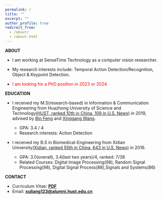 ```yaml
---
permalink: /
title: ""
excerpt: ""
author_profile: true
redirect_from:
  - /about/
  - /about.html
---
```

**ABOUT**

- I am working at SenseTime Technology as a computer vision researcher.

- My research interests include:
Temporal Action Detection/Recognition, Object & Keypoint Detection.

- <font color="red">I am looking for a PhD position in 2023 or 2024.</font>

**EDUCATION**

- I received my M.S(research-based) in Information & Communication Engineering from Huazhong University of Science and Technology[(HUST, ranked 10th in China, 109 in U.S. News)](http://english.hust.edu.cn/) in 2019, advised by [Bin Feng](https://ieeexplore.ieee.org/author/37290322400) and [Xinggang Wang](https://xwcv.github.io/).  
  - GPA: 3.4 / 4
  - Research interests: Action Detection

- I received my B.S in Biomedical-Engineering from Xidian University[(Xidian, ranked 55th in China, 643 in U.S. News)](https://en.xidian.edu.cn/) in 2016.  
  - GPA: 3.0(overall), 3.4(last two years)/4, ranked: 7/38  
  - Related Courses: Digital Image Processing(98), Random Signal Processing(98), Digital Signal Process(88),Signals and Systems(86)

**CONTACT**

- Curriculum Vitae: [**PDF**](https://LiangXu123.github.io/files/CV_LiangXu.pdf)
- Email: **<xuliang123@alumni.hust.edu.cn>**
